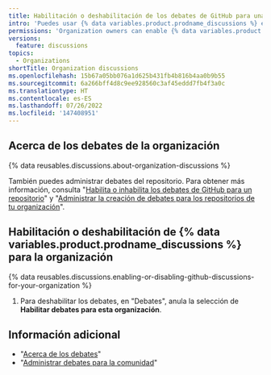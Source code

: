 ```yaml
---
title: Habilitación o deshabilitación de los debates de GitHub para una organización
intro: 'Puedes usar {% data variables.product.prodname_discussions %} en una organización como lugar para que tu organización tenga conversaciones que no sean específicas de un único repositorio en la organización.'
permissions: 'Organization owners can enable {% data variables.product.prodname_discussions %} for their organization.'
versions:
  feature: discussions
topics:
  - Organizations
shortTitle: Organization discussions
ms.openlocfilehash: 15b67a05bb076a1d625b431fb4b816b4aa0b9b55
ms.sourcegitcommit: 6a266bff4d8c9ee928560c3af45eddd7fb4f3a0c
ms.translationtype: HT
ms.contentlocale: es-ES
ms.lasthandoff: 07/26/2022
ms.locfileid: '147408951'
---
```

## <a name="about-organization-discussions"></a>Acerca de los debates de la organización

{% data reusables.discussions.about-organization-discussions %}

También puedes administrar debates del repositorio. Para obtener más información, consulta "[Habilita o inhabilita los debates de GitHub para un repositorio](/repositories/managing-your-repositorys-settings-and-features/enabling-features-for-your-repository/enabling-or-disabling-github-discussions-for-a-repository)" y "[Administrar la creación de debates para los repositorios de tu organización](/organizations/managing-organization-settings/managing-discussion-creation-for-repositories-in-your-organization)".

## <a name="enabling-or-disabling--data-variablesproductprodname_discussions--for-your-organization"></a>Habilitación o deshabilitación de {% data variables.product.prodname_discussions %} para la organización

{% data reusables.discussions.enabling-or-disabling-github-discussions-for-your-organization %}
1. Para deshabilitar los debates, en "Debates", anula la selección de **Habilitar debates para esta organización**.

## <a name="further-reading"></a>Información adicional

- "[Acerca de los debates](/discussions/collaborating-with-your-community-using-discussions/about-discussions)"
- "[Administrar debates para la comunidad](/discussions/managing-discussions-for-your-community)"
